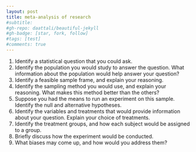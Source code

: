 ```yaml
---
layout: post
title: meta-analysis of research
#subtitle: 
#gh-repo: daattali/beautiful-jekyll
#gh-badge: [star, fork, follow]
#tags: [test]
#comments: true
---
```


1. Identify a statistical question that you could ask.
2. Identify the population you would study to answer the question. What information about the population would help answer your question?
3. Identify a feasible sample frame, and explain your reasoning.
4. Identify the sampling method you would use, and explain your reasoning. What makes this method better than the others?
5. Suppose you had the means to run an experiment on this sample. Identify the null and alternative hypotheses.
6. Identify the variables and treatments that would provide information about your question. Explain your choice of treatments.
7. Identify the treatment groups, and how each subject would be assigned to a group.
8. Briefly discuss how the experiment would be conducted.
9. What biases may come up, and how would you address them?